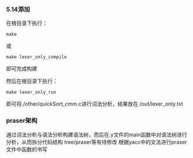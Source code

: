 ### 5.14添加
在根目录下执行：
```
make
```
或
```
make lexer_only_compile
```
即可完成构建

然后在根目录下执行：
```
make lexer_only_run
```
即可将./other/quickSort_cmm.c进行词法分析，结果放在./out/lexer_only.txt

### praser架构
通过词法分析与语法分析构建语法树，而后在.y文件的main函数中对语法树进行分析，从而拆分代码结构
tree/praser等有待修改
根据yacc中的文法进行praser文件中函数的书写